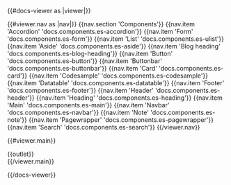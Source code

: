 {{#docs-viewer as |viewer|}}

  {{#viewer.nav as |nav|}}
    {{nav.section 'Components'}}
    {{nav.item 'Accordion' 'docs.components.es-accordion'}}
    {{nav.item 'Form' 'docs.components.es-form'}}
    {{nav.item 'List' 'docs.components.es-ulist'}}
    {{nav.item 'Aside' 'docs.components.es-aside'}}
    {{nav.item 'Blog heading' 'docs.components.es-blog-heading'}}
    {{nav.item 'Button' 'docs.components.es-button'}}
    {{nav.item 'Buttonbar' 'docs.components.es-buttonbar'}}
    {{nav.item 'Card' 'docs.components.es-card'}}
    {{nav.item 'Codesample' 'docs.components.es-codesample'}}
    {{nav.item 'Datatable' 'docs.components.es-datatable'}}
    {{nav.item 'Footer' 'docs.components.es-footer'}}
    {{nav.item 'Header' 'docs.components.es-header'}}
    {{nav.item 'Heading' 'docs.components.es-heading'}}
    {{nav.item 'Main' 'docs.components.es-main'}}
    {{nav.item 'Navbar' 'docs.components.es-navbar'}}
    {{nav.item 'Note' 'docs.components.es-note'}}
    {{nav.item 'Pagewrapper' 'docs.components.es-pagewrapper'}}
    {{nav.item 'Search' 'docs.components.es-search'}}
  {{/viewer.nav}}

  {{#viewer.main}}
    <div class="docs-container">
      <div class="docs-section">
        {{outlet}}
      </div>
    </div>
  {{/viewer.main}}

{{/docs-viewer}}
